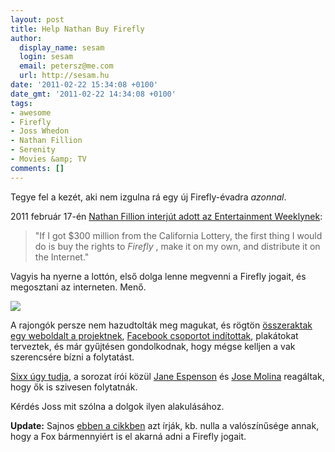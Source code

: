 ```yaml
---
layout: post
title: Help Nathan Buy Firefly
author:
  display_name: sesam
  login: sesam
  email: petersz@me.com
  url: http://sesam.hu
date: '2011-02-22 15:34:08 +0100'
date_gmt: '2011-02-22 14:34:08 +0100'
tags:
- awesome
- Firefly
- Joss Whedon
- Nathan Fillion
- Serenity
- Movies &amp; TV
comments: []
---
```


Tegye fel a kezét, aki nem izgulna rá egy új Firefly-évadra _azonnal_.

2011 február 17-én [Nathan Fillion interjút adott az Entertainment Weeklynek](http://insidetv.ew.com/2011/02/17/firefly-returns):

> "If I got $300 million from the California Lottery, the first thing I would do is buy the rights to _Firefly_ , make it on my own, and distribute it on the Internet."

Vagyis ha nyerne a lottón, első dolga lenne megvenni a Firefly jogait, és megosztani az interneten. Menő.

[![](http://sesam.hu/wp-content/uploads/2011/02/182842_199349796757716_198967863462576_743714_5624312_n.jpg)](http://helpnathanbuyfirefly.com)

A rajongók persze nem hazudtolták meg magukat, és rögtön [összeraktak egy weboldalt a projektnek](http://helpnathanbuyfirefly.com), [Facebook csoportot indítottak](http://www.facebook.com/HelpNathanBuyFF), plakátokat terveztek, és már gyűjtésen gondolkodnak, hogy mégse kelljen a vak szerencsére bízni a folytatást.

[Sixx úgy tudja](http://comment.blog.hu/2011/02/22/feltamasztanak_a_firefly_t), a sorozat írói közül [Jane Espenson](http://janeespenson.com) és [Jose Molina](http://www.imdb.com/name/nm0596711) reagáltak, hogy ők is szivesen folytatnák.

Kérdés Joss mit szólna a dolgok ilyen alakulásához.

**Update:** Sajnos [ebben a cikkben](http://gigaom.com/video/firefly-nathan-fillion-right) azt írják, kb. nulla a valószínűsége annak, hogy a Fox bármennyiért is el akarná adni a Firefly jogait.
